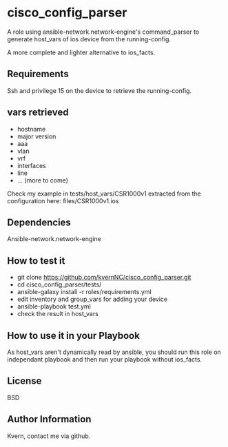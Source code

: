 cisco_config_parser
=========

A role using ansible-network.network-engine's command_parser to generate host_vars of ios device from the running-config.

A more complete and lighter alternative to ios_facts.

Requirements
------------
Ssh and privilege 15 on the device to retrieve the running-config.

vars retrieved
--------------

- hostname
- major version
- aaa
- vlan
- vrf
- interfaces
- line
- ... (more to come)

Check my example in tests/host_vars/CSR1000v1 extracted from the configuration here: files/CSR1000v1.ios

Dependencies
------------

Ansible-network.network-engine

How to test it
----------------

- git clone https://github.com/kvernNC/cisco_config_parser.git
- cd cisco_config_parser/tests/
- ansible-galaxy install -r roles/requirements.yml
- edit inventory and group_vars for adding your device
- ansible-playbook test.yml
- check the result in host_vars

How to use it in your Playbook
------------------------------
As host_vars aren't dynamically read by ansible, you should run this role on independant playbook and then run your playbook without ios_facts.

License
-------

BSD

Author Information
------------------

Kvern, contact me via github.
